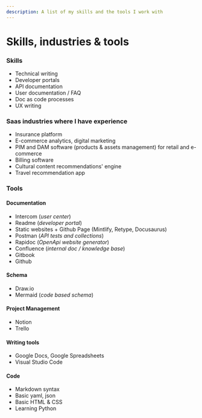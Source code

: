 ```yaml
---
description: A list of my skills and the tools I work with
---
```


# Skills, industries & tools

### Skills

* Technical writing
* Developer portals
* API documentation
* User documentation / FAQ
* Doc as code processes
* UX writing&#x20;

### Saas industries where I have experience

* Insurance platform
* E-commerce analytics, digital marketing
* PIM and DAM software (products & assets management) for retail and e-commerce
* Billing software
* Cultural content recommendations' engine
* Travel recommendation app

### Tools

#### Documentation

* Intercom (_user center_)
* Readme (_developer portal_)
* Static websites + Github Page (Mintlify, Retype, Docusaurus)
* Postman (_API tests and collections_)
* Rapidoc (_OpenApi website generator_)
* Confluence (_internal doc / knowledge base_)
* Gitbook
* Github

#### Schema

* Draw.io
* Mermaid (_code based schema_)

#### Project Management

* Notion
* Trello

#### Writing tools

* Google Docs, Google Spreadsheets
* Visual Studio Code

#### Code

* Markdown syntax
* Basic yaml, json
* Basic HTML & CSS
* Learning Python

###

